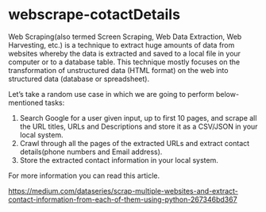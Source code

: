 # webscrape-cotactDetails
Web Scraping(also termed Screen Scraping, Web Data Extraction, Web Harvesting, etc.) is a technique to extract huge amounts of data from websites whereby the data is extracted and saved to a local file in your computer or to a database table. This technique mostly focuses on the transformation of unstructured data (HTML format) on the web into structured data (database or spreadsheet).


Let’s take a random use case in which we are going to perform below-mentioned tasks:

1. Search Google for a user given input, up to first 10 pages, and scrape all the URL titles, URLs and Descriptions and store it as a CSV/JSON in your local system.
2. Crawl through all the pages of the extracted URLs and extract contact details(phone numbers and Email address).
3. Store the extracted contact information in your local system.

For more information you can read this article.

https://medium.com/dataseries/scrap-multiple-websites-and-extract-contact-information-from-each-of-them-using-python-267346bd367
